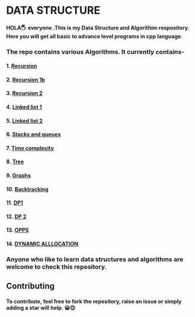 # DATA STRUCTURE

#### HOLA🖐 everyone .This is my Data Structure and Algorithim respository. Here you will get all basic to advance level programs in cpp language.
### The repo contains various Algorithms. It currently contains-
#### 1. <a href="https://github.com/ravikr126/DATA-STRUCTURE/tree/master/Recursion%20-1">Recursion </a>
#### 2. <a href="https://github.com/ravikr126/DATA-STRUCTURE/tree/master/Recursion%201b">Recursion 1b<a> 
#### 3. <a href="https://github.com/ravikr126/DATA-STRUCTURE/tree/master/Recursion%20-2">Recursion 2</a>
#### 4. <a href="https://github.com/ravikr126/DATA-STRUCTURE/tree/master/LinkedList1">Linked list 1 </a>
#### 5. <a href ="https://github.com/ravikr126/DATA-STRUCTURE/tree/master/LinkedList2">Linked list 2</a>
#### 6. <a href="https://github.com/ravikr126/DATA-STRUCTURE/tree/master/STACK%20AND%20QUEUE">Stacks and queues </a>
#### 7. <a href="https://github.com/ravikr126/DATA-STRUCTURE/tree/master/TIME%20AND%20SPACE%20COMPLEXITY">Time complexity</a>
#### 8. <a href="https://github.com/ravikr126/DATA-STRUCTURE/tree/master/TREE">Tree</a>
#### 9. <a href="https://github.com/ravikr126/DATA-STRUCTURE/tree/master/Graphs">Graphs</a>
#### 10. <a href="https://github.com/ravikr126/DATA-STRUCTURE/tree/master/Backtracking">Backtracking </a>
#### 11. <a href="https://github.com/ravikr126/DATA-STRUCTURE/tree/master/DP%20(1D)">DP1</a>
#### 12. <a href="https://github.com/ravikr126/DATA-STRUCTURE/tree/master/DP%20(2D)">DP 2</a>
#### 13. <a href="https://github.com/ravikr126/DATA-STRUCTURE/tree/master/OOPS">OPPS </a>
#### 14. <a href ="https://github.com/ravikr126/DATA-STRUCTURE/tree/master/Dynamic%20Allocation">DYNAMIC ALLLOCATION</a>
### Anyone who like to learn data structures and algorithms are welcome to check this repository. 

## Contributing
#### To contribute, feel free to fork the repository, raise an issue or simply adding a star will help. 😀😊

